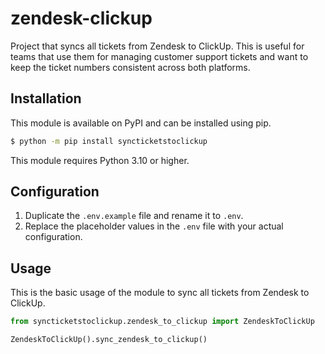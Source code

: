 # zendesk-clickup
Project that syncs all tickets from Zendesk to ClickUp. This is useful for teams that use them for managing customer support tickets and want to keep the ticket numbers consistent across both platforms.

## Installation
This module is available on PyPI and can be installed using pip.
```bash
$ python -m pip install syncticketstoclickup
```
This module requires Python 3.10 or higher.

## Configuration
1. Duplicate the `.env.example` file and rename it to `.env`.
2. Replace the placeholder values in the `.env` file with your actual configuration.

## Usage
This is the basic usage of the module to sync all tickets from Zendesk to ClickUp.
```python
from syncticketstoclickup.zendesk_to_clickup import ZendeskToClickUp

ZendeskToClickUp().sync_zendesk_to_clickup()
```